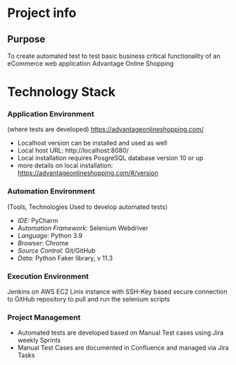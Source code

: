 # Project info

## Purpose
To create automated test to test basic business critical functionality of an eCommerce web application Advantage Online Shopping

# Technology Stack

### Application Environment
(where tests are developed)
https://advantageonlineshopping.com/

- Localhost version can be installed and used as well
- Local host URL: http://localhost:8080/
- Local installation requires PosgreSQL database version 10 or up
- more details on local installation: 
https://advantageonlineshopping.com/#/version


### Automation Environment
(Tools, Technologies Used to develop automated tests)

- *IDE:* PyCharm
- *Automation Framework:* Selenium Webdriver
- *Language:* Python 3.9
- *Browser:* Chrome
- *Source Control:* Git/GitHub
- *Data:* Python Faker library, v 11.3

### Execution Environment
Jenkins on AWS EC2 Linix instance with SSH-Key based secure connection to GitHub repository to pull and run the selenium scripts


### Project Management
- Automated tests are developed based on Manual Test cases using Jira weekly Sprints
- Manual Test Cases are documented in Confluence and managed via Jira Tasks